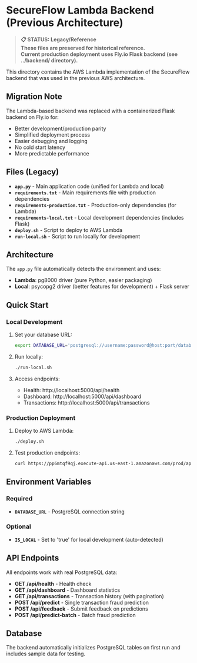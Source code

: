 # SecureFlow Lambda Backend (Previous Architecture)

> **📋 STATUS: Legacy/Reference**  
> **These files are preserved for historical reference.**  
> **Current production deployment uses Fly.io Flask backend (see ../backend/ directory).**

This directory contains the AWS Lambda implementation of the SecureFlow backend that was used in the previous AWS architecture.

## Migration Note

The Lambda-based backend was replaced with a containerized Flask backend on Fly.io for:
- Better development/production parity
- Simplified deployment process  
- Easier debugging and logging
- No cold start latency
- More predictable performance

## Files (Legacy)

- **`app.py`** - Main application code (unified for Lambda and local)
- **`requirements.txt`** - Main requirements file with production dependencies
- **`requirements-production.txt`** - Production-only dependencies (for Lambda)
- **`requirements-local.txt`** - Local development dependencies (includes Flask)
- **`deploy.sh`** - Script to deploy to AWS Lambda
- **`run-local.sh`** - Script to run locally for development

## Architecture

The `app.py` file automatically detects the environment and uses:
- **Lambda**: pg8000 driver (pure Python, easier packaging)
- **Local**: psycopg2 driver (better features for development) + Flask server

## Quick Start

### Local Development

1. Set your database URL:
   ```bash
   export DATABASE_URL='postgresql://username:password@host:port/database'
   ```

2. Run locally:
   ```bash
   ./run-local.sh
   ```

3. Access endpoints:
   - Health: http://localhost:5000/api/health
   - Dashboard: http://localhost:5000/api/dashboard
   - Transactions: http://localhost:5000/api/transactions

### Production Deployment

1. Deploy to AWS Lambda:
   ```bash
   ./deploy.sh
   ```

2. Test production endpoints:
   ```bash
   curl https://pp6mtqf9qj.execute-api.us-east-1.amazonaws.com/prod/api/health
   ```

## Environment Variables

### Required
- **`DATABASE_URL`** - PostgreSQL connection string

### Optional
- **`IS_LOCAL`** - Set to 'true' for local development (auto-detected)

## API Endpoints

All endpoints work with real PostgreSQL data:

- **GET /api/health** - Health check
- **GET /api/dashboard** - Dashboard statistics
- **GET /api/transactions** - Transaction history (with pagination)
- **POST /api/predict** - Single transaction fraud prediction
- **POST /api/feedback** - Submit feedback on predictions
- **POST /api/predict-batch** - Batch fraud prediction

## Database

The backend automatically initializes PostgreSQL tables on first run and includes sample data for testing.
